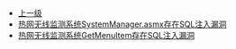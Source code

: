 * [上一级](docs/wy876_poc/)
* [热网无线监测系统SystemManager.asmx存在SQL注入漏洞](docs/wy876_poc/%E7%83%AD%E7%BD%91%E6%97%A0%E7%BA%BF%E7%9B%91%E6%B5%8B%E7%B3%BB%E7%BB%9F/%E7%83%AD%E7%BD%91%E6%97%A0%E7%BA%BF%E7%9B%91%E6%B5%8B%E7%B3%BB%E7%BB%9FSystemManager.asmx%E5%AD%98%E5%9C%A8SQL%E6%B3%A8%E5%85%A5%E6%BC%8F%E6%B4%9E.md)
* [热网无线监测系统GetMenuItem存在SQL注入漏洞](docs/wy876_poc/%E7%83%AD%E7%BD%91%E6%97%A0%E7%BA%BF%E7%9B%91%E6%B5%8B%E7%B3%BB%E7%BB%9F/%E7%83%AD%E7%BD%91%E6%97%A0%E7%BA%BF%E7%9B%91%E6%B5%8B%E7%B3%BB%E7%BB%9FGetMenuItem%E5%AD%98%E5%9C%A8SQL%E6%B3%A8%E5%85%A5%E6%BC%8F%E6%B4%9E.md)
